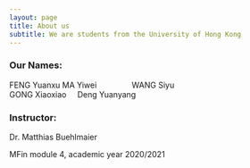 ```yaml
---
layout: page
title: About us
subtitle: We are students from the University of Hong Kong
---
```


### Our Names:
FENG Yuanxu
MA Yiwei &nbsp;&nbsp;&nbsp;&nbsp;&nbsp;&nbsp;&nbsp;&nbsp;&nbsp;&nbsp;&nbsp;&nbsp;&nbsp;&nbsp; WANG Siyu  
GONG Xiaoxiao &nbsp;&nbsp;&nbsp; Deng Yuanyang   

### Instructor:
Dr. Matthias Buehlmaier

MFin module 4, academic year 2020/2021
